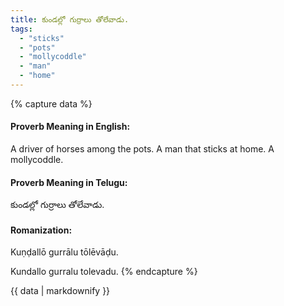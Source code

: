 ```yaml
---
title: కుండల్లో గుర్రాలు తోలేవాడు.
tags:
  - "sticks"
  - "pots"
  - "mollycoddle"
  - "man"
  - "home"
---
```


{% capture data %}
#### Proverb Meaning in English:
A driver of horses among the pots.
A man that sticks at home. A mollycoddle.

#### Proverb Meaning in Telugu:
కుండల్లో గుర్రాలు తోలేవాడు.

#### Romanization:
Kuṇḍallō gurrālu tōlēvāḍu.

Kundallo gurralu tolevadu.
{% endcapture %}

{{ data | markdownify }}

